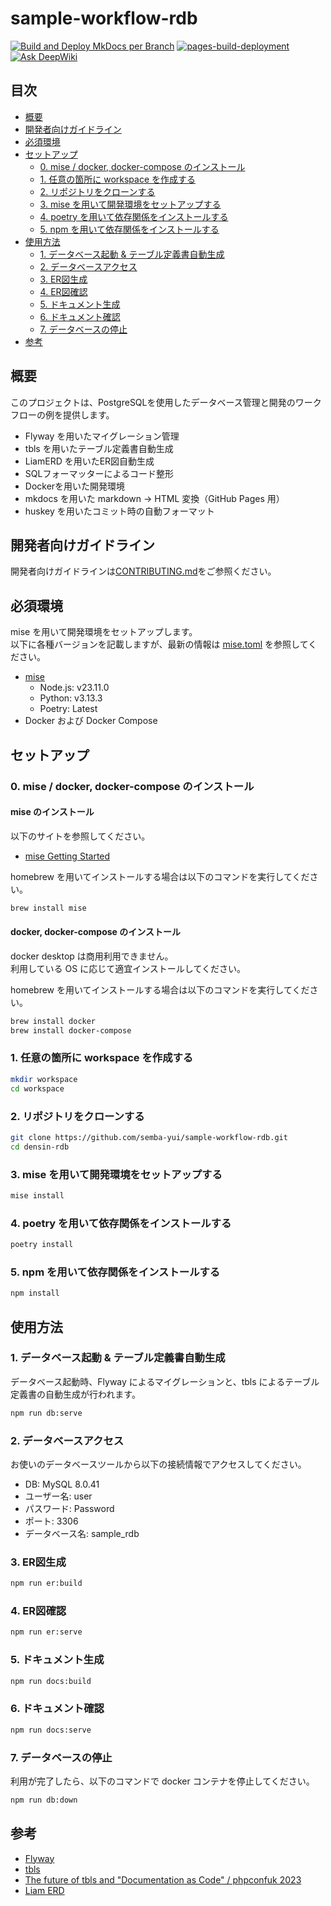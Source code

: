 # sample-workflow-rdb

[![Build and Deploy MkDocs per Branch](https://github.com/semba-yui/sample-workflow-rdb/actions/workflows/build-and-deploy.yml/badge.svg)](https://github.com/semba-yui/sample-workflow-rdb/actions/workflows/build-and-deploy.yml)
[![pages-build-deployment](https://github.com/semba-yui/sample-workflow-rdb/actions/workflows/pages/pages-build-deployment/badge.svg?branch=gh-pages)](https://github.com/semba-yui/sample-workflow-rdb/actions/workflows/pages/pages-build-deployment)
[![Ask DeepWiki](https://deepwiki.com/badge.svg)](https://deepwiki.com/semba-yui/sample-workflow-rdb)

## 目次

- [概要](#概要)
- [開発者向けガイドライン](#開発者向けガイドライン)
- [必須環境](#必須環境)
- [セットアップ](#セットアップ)
  - [0. mise / docker, docker-compose のインストール](#0-mise--docker-docker-compose-のインストール)
  - [1. 任意の箇所に workspace を作成する](#1-任意の箇所に-workspace-を作成する)
  - [2. リポジトリをクローンする](#2-リポジトリをクローンする)
  - [3. mise を用いて開発環境をセットアップする](#3-mise-を用いて開発環境をセットアップする)
  - [4. poetry を用いて依存関係をインストールする](#4-poetry-を用いて依存関係をインストールする)
  - [5. npm を用いて依存関係をインストールする](#5-npm-を用いて依存関係をインストールする)
- [使用方法](#使用方法)
  - [1. データベース起動 & テーブル定義書自動生成](#1-データベース起動--テーブル定義書自動生成)
  - [2. データベースアクセス](#2-データベースアクセス)
  - [3. ER図生成](#3-er図生成)
  - [4. ER図確認](#4-er図確認)
  - [5. ドキュメント生成](#5-ドキュメント生成)
  - [6. ドキュメント確認](#6-ドキュメント確認)
  - [7. データベースの停止](#7-データベースの停止)
- [参考](#参考)

## 概要

このプロジェクトは、PostgreSQLを使用したデータベース管理と開発のワークフローの例を提供します。

- Flyway を用いたマイグレーション管理
- tbls を用いたテーブル定義書自動生成
- LiamERD を用いたER図自動生成
- SQLフォーマッターによるコード整形
- Dockerを用いた開発環境
- mkdocs を用いた markdown → HTML 変換（GitHub Pages 用）
- huskey を用いたコミット時の自動フォーマット

## 開発者向けガイドライン

開発者向けガイドラインは[CONTRIBUTING.md](CONTRIBUTING.md)をご参照ください。

## 必須環境

mise を用いて開発環境をセットアップします。\
以下に各種バージョンを記載しますが、最新の情報は [mise.toml](./mise.toml) を参照してください。

- [mise](https://mise.jdx.dev/)
  - Node.js: v23.11.0
  - Python: v3.13.3
  - Poetry: Latest
- Docker および Docker Compose

## セットアップ

### 0. mise / docker, docker-compose のインストール

#### mise のインストール

以下のサイトを参照してください。

- [mise Getting Started](https://mise.jdx.dev/getting-started.html)

homebrew を用いてインストールする場合は以下のコマンドを実行してください。

```bash
brew install mise
```

#### docker, docker-compose のインストール

docker desktop は商用利用できません。\
利用している OS に応じて適宜インストールしてください。

homebrew を用いてインストールする場合は以下のコマンドを実行してください。

```bash
brew install docker
brew install docker-compose
```

### 1. 任意の箇所に workspace を作成する

```bash
mkdir workspace
cd workspace
```

### 2. リポジトリをクローンする

```bash
git clone https://github.com/semba-yui/sample-workflow-rdb.git
cd densin-rdb
```

### 3. mise を用いて開発環境をセットアップする

```bash
mise install
```

### 4. poetry を用いて依存関係をインストールする

```bash
poetry install
```

### 5. npm を用いて依存関係をインストールする

```bash
npm install
```

## 使用方法

### 1. データベース起動 & テーブル定義書自動生成

データベース起動時、Flyway によるマイグレーションと、tbls によるテーブル定義書の自動生成が行われます。

```bash
npm run db:serve
```

### 2. データベースアクセス

お使いのデータベースツールから以下の接続情報でアクセスしてください。

- DB: MySQL 8.0.41
- ユーザー名: user
- パスワード: Password
- ポート: 3306
- データベース名: sample\_rdb

### 3. ER図生成

```bash
npm run er:build
```

### 4. ER図確認

```bash
npm run er:serve
```

### 5. ドキュメント生成

```bash
npm run docs:build
```

### 6. ドキュメント確認

```bash
npm run docs:serve
```

### 7. データベースの停止

利用が完了したら、以下のコマンドで docker コンテナを停止してください。

```bash
npm run db:down
```

## 参考

- [Flyway](https://flywaydb.org/)
- [tbls](https://github.com/k1LoW/tbls)
- [The future of tbls and "Documentation as Code" / phpconfuk 2023](https://speakerdeck.com/k1low/phpconfuk-2023)
- [Liam ERD](https://liambx.com/)
